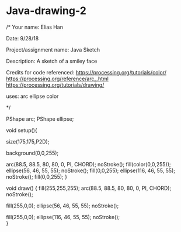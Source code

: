 # Java-drawing-2


/* Your name: Elias Han

Date: 9/28/18

Project/assignment name: Java Sketch

Description: A sketch of a smiley face

Credits for code referenced: 
https://processing.org/tutorials/color/ 
https://processing.org/reference/arc_.html
https://processing.org/tutorials/drawing/

uses: 
arc
ellipse
color

*/

PShape arc;
PShape ellipse;

void setup(){
 
size(175,175,P2D);

background(0,0,255);

arc(88.5, 88.5, 80, 80, 0, PI, CHORD);
noStroke();
fill(color(0,0,255));
ellipse(56, 46, 55, 55);
noStroke();
fill(0,0,255);
ellipse(116, 46, 55, 55);
noStroke();
fill(0,0,255);
}

void draw() {
  fill(255,255,255);
  arc(88.5, 88.5, 80, 80, 0, PI, CHORD);
noStroke();

fill(255,0,0);
ellipse(56, 46, 55, 55);
noStroke();

fill(255,0,0);
ellipse(116, 46, 55, 55);
noStroke();    
  }
